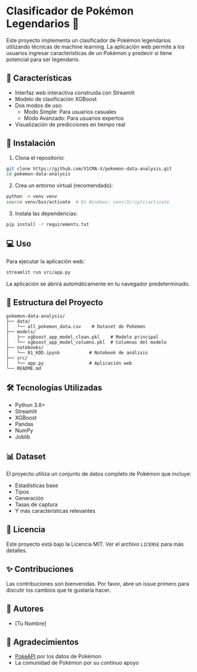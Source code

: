 # Clasificador de Pokémon Legendarios 🧬

Este proyecto implementa un clasificador de Pokémon legendarios utilizando técnicas de machine learning. La aplicación web permite a los usuarios ingresar características de un Pokémon y predecir si tiene potencial para ser legendario.

## 🌟 Características

- Interfaz web interactiva construida con Streamlit
- Modelo de clasificación XGBoost
- Dos modos de uso:
  - Modo Simple: Para usuarios casuales
  - Modo Avanzado: Para usuarios expertos
- Visualización de predicciones en tiempo real

## 🚀 Instalación

1. Clona el repositorio:
```bash
git clone https://github.com/V1CMA-V/pokemon-data-analysis.git
cd pokemon-data-analysis
```

2. Crea un entorno virtual (recomendado):
```bash
python -m venv venv
source venv/bin/activate  # En Windows: venv\Scripts\activate
```

3. Instala las dependencias:
```bash
pip install -r requirements.txt
```

## 💻 Uso

Para ejecutar la aplicación web:

```bash
streamlit run src/app.py
```

La aplicación se abrirá automáticamente en tu navegador predeterminado.

## 📁 Estructura del Proyecto

```
pokemon-data-analysis/
├── data/
│   └── all_pokemon_data.csv    # Dataset de Pokémon
├── models/
│   ├── xgboost_app_model_clean.pkl    # Modelo principal
│   └── xgboost_app_model_columns.pkl  # Columnas del modelo
├── notebooks/
│   └── 01_KDD.ipynb           # Notebook de análisis
├── src/
│   └── app.py                 # Aplicación web
└── README.md
```

## 🛠️ Tecnologías Utilizadas

- Python 3.8+
- Streamlit
- XGBoost
- Pandas
- NumPy
- Joblib

## 📊 Dataset

El proyecto utiliza un conjunto de datos completo de Pokémon que incluye:
- Estadísticas base
- Tipos
- Generación
- Tasas de captura
- Y más características relevantes

## 📝 Licencia

Este proyecto está bajo la Licencia MIT. Ver el archivo `LICENSE` para más detalles.

## ✨ Contribuciones

Las contribuciones son bienvenidas. Por favor, abre un issue primero para discutir los cambios que te gustaría hacer.

## 👥 Autores

- [Tu Nombre]

## 🙏 Agradecimientos

- [PokeAPI](https://pokeapi.co/) por los datos de Pokémon
- La comunidad de Pokémon por su continuo apoyo
